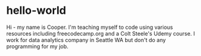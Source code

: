 # hello-world

Hi - my name is Cooper. I'm teaching myself to code using various resources including freecodecamp.org and a Colt Steele's Udemy course. I work for data analytics company in Seattle WA but don't do any programming for my job. 
